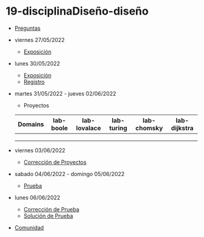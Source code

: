 # 19-disciplinaDiseño-diseño

- [Preguntas](https://escuela.it/cursos/curso-recurrencia-desarrollo-software/clase/patron)
- viernes 27/05/2022
  - [Exposición](https://escuela.it/cursos/curso-recurrencia-desarrollo-software/clase/patron)
- lunes 30/05/2022
  - [Exposición](https://escuela.it/cursos/curso-recurrencia-desarrollo-software/clase/patron)
  - [Registro](https://forms.gle/pA2QvsW32P4KtTD77)
- martes 31/05/2022 - jueves 02/06/2022
  - Proyectos
  
  |Domains|lab-boole|lab-lovalace|lab-turing|lab-chomsky|lab-dijkstra|
  |-------|---------|------------|----------|-----------|--------------|
  |       |         |            |          |           |              |
  |       |         |            |          |           |              |
  |       |         |            |          |           |              |
- viernes 03/06/2022
  - [Corrección de Proyectos](https://escuela.it/cursos/curso-recurrencia-desarrollo-software/clase/patron)
- sabado 04/06/2022 - domingo 05/06/2022
  - [Prueba](https://forms.gle/hB9UJoN2PYiexctH8)
- lunes 06/06/2022
  - [Corrección de Prueba](https://escuela.it/cursos/curso-recurrencia-desarrollo-software/clase/patron)
  - [Solución de Prueba](https://docs.google.com/spreadsheets/d/1Uwtqa5VdD5wK2X7eLgkS6_th16aPnsW8pa5Ft2TyLPo/edit#gid=0)
- [Comunidad](https://app.slack.com/client/T02S3KYD464/C02TWFRPBV1)